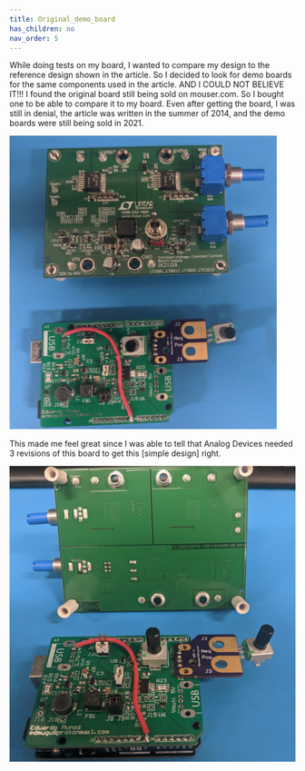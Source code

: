 ```yaml
---
title: Original_demo_board
has_children: no
nav_order: 5
---
```



While doing tests on my board, I wanted to compare my design to the reference design shown in the article. So I decided to look for demo boards for the same components used in the article. AND I COULD NOT BELIEVE IT!!! I found the original board still being sold on mouser.com. So I bought one to be able to compare it to my board. Even after getting the board, I was still in denial, the article was written in the summer of 2014, and the demo boards were still being sold in 2021. 

![demo board front](https://raw.githubusercontent.com/edmugu/arduino_adjustable_power_supply/master/documentation/snippets/analog_%20board_front_compared.PNG "the front of the demo board")

This made me feel great since I was able to tell that Analog Devices needed 3 revisions of this board to get this [simple design] right.

![demo board back](https://raw.githubusercontent.com/edmugu/arduino_adjustable_power_supply/master/documentation/snippets/analog_board_back_compared.PNG "the back of the demo board")

